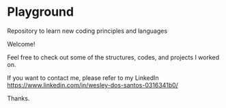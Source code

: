 # Playground
Repository to learn new coding principles and languages

Welcome!

Feel free to check out some of the structures, codes, and projects I worked on.

If you want to contact me, please refer to my LinkedIn https://www.linkedin.com/in/wesley-dos-santos-0316341b0/

Thanks. 
